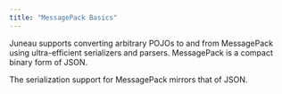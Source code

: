 ```yaml
---
title: "MessagePack Basics"
---
```


Juneau supports converting arbitrary POJOs to and from MessagePack using ultra-efficient serializers and parsers.
MessagePack is a compact binary form of JSON.

The serialization support for MessagePack mirrors that of JSON.
